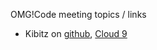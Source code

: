 OMG!Code meeting topics / links

* Kibitz on [github](https://github.com/davidknaack/Kibitz), [Cloud 9](https://c9.io/davidknaack/kibitz)


